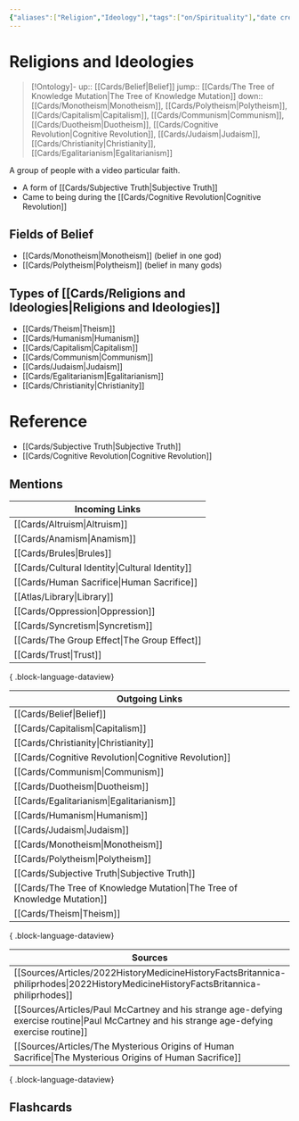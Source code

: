 ```yaml
---
{"aliases":["Religion","Ideology"],"tags":["on/Spirituality"],"date created":"2022-04-13 Wed","edited":"2023-04-06 Thu","dg-publish":true,"permalink":"/cards/religions-and-ideologies/","dgPassFrontmatter":true}
---
```


# Religions and Ideologies

> [!Ontology]-
> up:: [[Cards/Belief\|Belief]]
> jump:: [[Cards/The Tree of Knowledge Mutation\|The Tree of Knowledge Mutation]]
> down:: [[Cards/Monotheism\|Monotheism]], [[Cards/Polytheism\|Polytheism]], [[Cards/Capitalism\|Capitalism]], [[Cards/Communism\|Communism]], [[Cards/Duotheism\|Duotheism]], [[Cards/Cognitive Revolution\|Cognitive Revolution]], [[Cards/Judaism\|Judaism]], [[Cards/Christianity\|Christianity]], [[Cards/Egalitarianism\|Egalitarianism]]

A group of people with a video particular faith. 

- A form of [[Cards/Subjective Truth\|Subjective Truth]]
- Came to being during the [[Cards/Cognitive Revolution\|Cognitive Revolution]]

## Fields of Belief

- [[Cards/Monotheism\|Monotheism]] (belief in one god)
- [[Cards/Polytheism\|Polytheism]] (belief in many gods)

## Types of [[Cards/Religions and Ideologies\|Religions and Ideologies]]

- [[Cards/Theism\|Theism]]
- [[Cards/Humanism\|Humanism]]
- [[Cards/Capitalism\|Capitalism]]
- [[Cards/Communism\|Communism]]
- [[Cards/Judaism\|Judaism]]
- [[Cards/Egalitarianism\|Egalitarianism]]
- [[Cards/Christianity\|Christianity]]

# Reference
- [[Cards/Subjective Truth\|Subjective Truth]]
- [[Cards/Cognitive Revolution\|Cognitive Revolution]]

## Mentions
| Incoming Links                                    |
| ------------------------------------------------- |
| [[Cards/Altruism\|Altruism]]                   |
| [[Cards/Anamism\|Anamism]]                     |
| [[Cards/Brules\|Brules]]                       |
| [[Cards/Cultural Identity\|Cultural Identity]] |
| [[Cards/Human Sacrifice\|Human Sacrifice]]     |
| [[Atlas/Library\|Library]]                     |
| [[Cards/Oppression\|Oppression]]               |
| [[Cards/Syncretism\|Syncretism]]               |
| [[Cards/The Group Effect\|The Group Effect]]   |
| [[Cards/Trust\|Trust]]                         |

{ .block-language-dataview}

| Outgoing Links                                                              |
| --------------------------------------------------------------------------- |
| [[Cards/Belief\|Belief]]                                                 |
| [[Cards/Capitalism\|Capitalism]]                                         |
| [[Cards/Christianity\|Christianity]]                                     |
| [[Cards/Cognitive Revolution\|Cognitive Revolution]]                     |
| [[Cards/Communism\|Communism]]                                           |
| [[Cards/Duotheism\|Duotheism]]                                           |
| [[Cards/Egalitarianism\|Egalitarianism]]                                 |
| [[Cards/Humanism\|Humanism]]                                             |
| [[Cards/Judaism\|Judaism]]                                               |
| [[Cards/Monotheism\|Monotheism]]                                         |
| [[Cards/Polytheism\|Polytheism]]                                         |
| [[Cards/Subjective Truth\|Subjective Truth]]                             |
| [[Cards/The Tree of Knowledge Mutation\|The Tree of Knowledge Mutation]] |
| [[Cards/Theism\|Theism]]                                                 |

{ .block-language-dataview}

| Sources                                                                                                                                          |
| ------------------------------------------------------------------------------------------------------------------------------------------------ |
| [[Sources/Articles/2022HistoryMedicineHistoryFactsBritannica-philiprhodes\|2022HistoryMedicineHistoryFactsBritannica-philiprhodes]]           |
| [[Sources/Articles/Paul McCartney and his strange age-defying exercise routine\|Paul McCartney and his strange age-defying exercise routine]] |
| [[Sources/Articles/The Mysterious Origins of Human Sacrifice\|The Mysterious Origins of Human Sacrifice]]                                     |

{ .block-language-dataview}

## Flashcards
